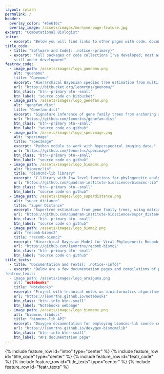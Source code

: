 ```yaml
---
layout: splash
permalink: /
header:
  overlay_color: "#5e616c"
  overlay_image: /assets/images/mm-home-page-feature.jpg
excerpt: "Computational Biologist"
intro: 
  - excerpt: "Below you will find links to other pages with code, documentation, and technical notes for bioinformatics and computational evolutionary biology software."
title_code:
  - title: "Software and Code{: .notice--primary}"
  - excerpt: "Full packages or code collections I've developed; most are published, while a few are
    still under development"
featrow_code:
  - image_path: /assets/images/logo_guenomu.png
    alt: "guenomu"
    title: "Guenomu"
    excerpt: "Hierarchical Bayesian species tree estimation from multi-gene family data"
    url: "https://bitbucket.org/leomrtns/guenomu/"
    btn_class: "btn--primary btn--small"
    btn_label: "source code on bitbucket"
  - image_path: /assets/images/logo_genefam.png
    alt: "genefam_dist"
    title: "Genefam-dist"
    excerpt: "Signature inference of gene family trees from anchoring species trees."
    url: "https://github.com/leomrtns/genefam-dist"
    btn_class: "btn--primary btn--small"
    btn_label: "source code on github"
  - image_path: /assets/images/logo_specimage.png
    alt: "specimage"
    title: "SpecImage"
    excerpt: "Python module to work with hyperspectral imaging data."
    url: "https://github.com/leomrtns/specimage"
    btn_class: "btn--primary btn--small"
    btn_label: "source code on github"
  - image_path: /assets/images/logo_biomcmc.png
    alt: "biomcmclib"
    title: "biomcmc-lib library"
    excerpt: "C library with low level functions for phylogenetic analyses"
    url: "https://github.com/quadram-institute-bioscience/biomcmc-lib"
    btn_class: "btn--primary btn--small"
    btn_label: "source code on github"
  - image_path: /assets/images/logo_superdistance.png
    alt: "super_distance"
    title: "Super Distance"
    excerpt: "Supertree estimation from gene family trees, using matrix representation with distances"
    url: "https://github.com/quadram-institute-bioscience/super_distance"
    btn_class: "btn--primary btn--small"
    btn_label: "source code on github"
  - image_path: /assets/images/logo_biomc2.png
    alt: "recomb-biomc2"
    title: "recomb-biomc2"
    excerpt: "Hiearchical Bayesian Model for Viral Phylogenetic Recombination"
    url: "https://github.com/leomrtns/recomb-biomc2"
    btn_class: "btn--primary btn--small"
    btn_label: "source code on github"
title_texts: 
  - title: "Documentation and Texts{: .notice--info}"
  - excerpt: "Below are a few documentation pages and compilations of posts I've been writting. 
featrow_texts:
  - image_path: /assets/images/logo_araiguma.png
    alt: "notebooks"
    title: "Notebooks"
    excerpt: "Project with technical notes on bioinformatics algorithms and implementations"
    url: "https://leomrtns.github.io/notebooks"
    btn_class: "btn--info btn--small"
    btn_label: "Notebooks webpage"
  - image_path: /assets/images/logo_biomcmc.png
    alt: "biomcmc-libdocs"
    title: "biomcmc-lib API"
    excerpt: "Doxygen documentation for employing biomcmc-lib source code"
    url: "https://leomrtns.github.io/doxygen-biomcmclib"
    btn_class: "btn--info btn--small"
    btn_label: "API documentation page"
---
```

<!--{% include feature_row id="feature_row" type="left" %} -->
{% include feature_row id="intro" type="center" %}
{% include feature_row id="title_code" type="center" %}
{% include feature_row id="featr_code" %}
{% include feature_row id="title_texts" type="center" %}
{% include feature_row id="featr_texts" %}
